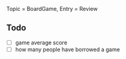 Topic = BoardGame, Entry = Review


## Todo
- [ ] game average score
- [ ] how many people have borrowed a game

